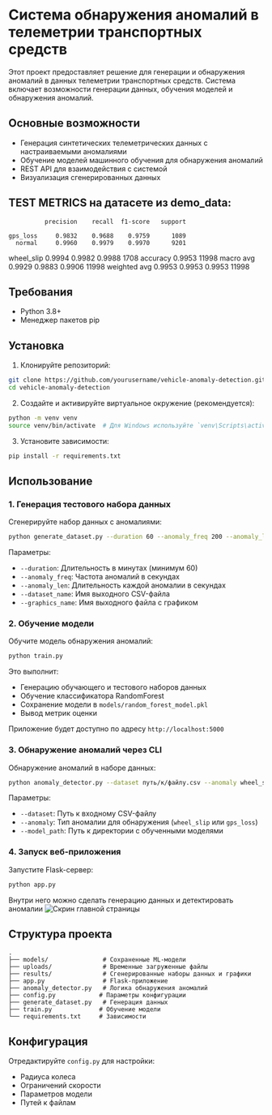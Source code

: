 # Система обнаружения аномалий в телеметрии транспортных средств

Этот проект предоставляет решение для генерации и обнаружения аномалий в данных телеметрии транспортных средств. Система включает возможности генерации данных, обучения моделей и обнаружения аномалий.

## Основные возможности

- Генерация синтетических телеметрических данных с настраиваемыми аномалиями
- Обучение моделей машинного обучения для обнаружения аномалий
- REST API для взаимодействия с системой
- Визуализация сгенерированных данных


## TEST METRICS на датасете из demo_data:

              precision    recall  f1-score   support

    gps_loss     0.9832    0.9688    0.9759      1089
      normal     0.9960    0.9979    0.9970      9201
  wheel_slip     0.9994    0.9982    0.9988      1708
    accuracy                         0.9953     11998
   macro avg     0.9929    0.9883    0.9906     11998
weighted avg     0.9953    0.9953    0.9953     11998

## Требования

- Python 3.8+
- Менеджер пакетов pip

## Установка

1. Клонируйте репозиторий:
```bash
git clone https://github.com/yourusername/vehicle-anomaly-detection.git
cd vehicle-anomaly-detection
```

2. Создайте и активируйте виртуальное окружение (рекомендуется):
```bash
python -m venv venv
source venv/bin/activate  # Для Windows используйте `venv\Scripts\activate`
```

3. Установите зависимости:
```bash
pip install -r requirements.txt
```

## Использование

### 1. Генерация тестового набора данных

Сгенерируйте набор данных с аномалиями:
```bash
python generate_dataset.py --duration 60 --anomaly_freq 200 --anomaly_len 60 --dataset_name dataset.csv --graphics_name plot.png
```

Параметры:
- `--duration`: Длительность в минутах (минимум 60)
- `--anomaly_freq`: Частота аномалий в секундах
- `--anomaly_len`: Длительность каждой аномалии в секундах
- `--dataset_name`: Имя выходного CSV-файла
- `--graphics_name`: Имя выходного файла с графиком

### 2. Обучение модели

Обучите модель обнаружения аномалий:
```bash
python train.py
```

Это выполнит:
- Генерацию обучающего и тестового наборов данных
- Обучение классификатора RandomForest
- Сохранение модели в `models/random_forest_model.pkl`
- Вывод метрик оценки


Приложение будет доступно по адресу `http://localhost:5000`

### 3. Обнаружение аномалий через CLI

Обнаружение аномалий в наборе данных:
```bash
python anomaly_detector.py --dataset путь/к/файлу.csv --anomaly wheel_slip --model_path models
```

Параметры:
- `--dataset`: Путь к входному CSV-файлу
- `--anomaly`: Тип аномалии для обнаружения (`wheel_slip` или `gps_loss`)
- `--model_path`: Путь к директории с обученными моделями

### 4. Запуск веб-приложения

Запустите Flask-сервер:
```bash
python app.py
```
Внутри него можно сделать генерацию данных и детектировать аномалии
![Скрин главной страницы](flask-photo.png)
## Структура проекта

```
.
├── models/               # Сохраненные ML-модели
├── uploads/              # Временные загруженные файлы
├── results/              # Сгенерированные наборы данных и графики
├── app.py                # Flask-приложение
├── anomaly_detector.py   # Логика обнаружения аномалий
├── config.py            # Параметры конфигурации
├── generate_dataset.py   # Генерация данных
├── train.py             # Обучение модели
└── requirements.txt     # Зависимости
```

## Конфигурация

Отредактируйте `config.py` для настройки:
- Радиуса колеса
- Ограничений скорости
- Параметров модели
- Путей к файлам

